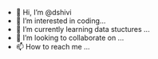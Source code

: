 - 👋 Hi, I’m @dshivi
- 👀 I’m interested in coding...
- 🌱 I’m currently learning data stuctures ...
- 💞️ I’m looking to collaborate on ...
- 📫 How to reach me ...

<!---
dshivi/dshivi is a ✨ special ✨ repository because its `README.md` (this file) appears on your GitHub profile.
You can click the Preview link to take a look at your changes.
--->
